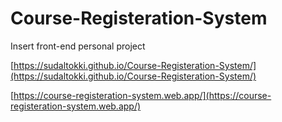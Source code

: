 # Course-Registeration-System
Insert front-end personal project

[https://sudaltokki.github.io/Course-Registeration-System/](https://sudaltokki.github.io/Course-Registeration-System/)  

[https://course-registeration-system.web.app/](https://course-registeration-system.web.app/)
